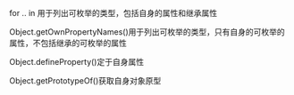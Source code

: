 for .. in 用于列出可枚举的类型，包括自身的属性和继承属性

Object.getOwnPropertyNames()用于列出可枚举的类型，只有自身的可枚举的属性，不包括继承的可枚举的属性

Object.defineProperty()定于自身属性

Object.getPrototypeOf()获取自身对象原型